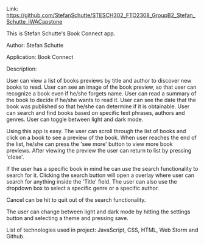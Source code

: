 Link: https://github.com/StefanSchutte/STESCH302_FTO2308_GroupB2_Stefan_Schutte_IWACapstone

This is Stefan Schutte's Book Connect app.

Author: Stefan Schutte

Application: Book Connect

Description:

User can view a list of books previews by title and author to discover new books to read.
User can see an image of the book preview, so that user can recognize a book even if he/she forgets name.
User can read a summary of the book to decide if he/she wants to read it.
User can see the date that the book was published so that he/she can determine if it is obtainable.
User can search and find books based on specific text phrases, authors and genres.
User can toggle between light and dark mode.

Using this app is easy. The user can scroll through the list of books and click on a book to see a preview of the book. 
When user reaches the end of the list, he/she can press the 'see more' button to view more book previews. 
After viewing the preview the user can return to list by pressing 'close'.

If the user has a specific book in mind he can use the search functionality to search for it. 
Clicking the search button will open a overlay where user can search for anything inside the 'Title' field.
The user can also use the dropdown box to select a specific genre or a specific author.

Cancel can be hit to quit out of the search functionality.

The user can change between light and dark mode by hitting the settings button and selecting a theme and pressing save.

List of technologies used in project: JavaScript, CSS, HTML, Web Storm and Github.